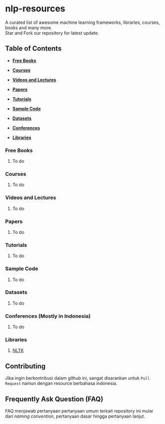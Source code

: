 # nlp-resources
A curated list of awesome machine learning frameworks, libraries, courses, books and many more.  
Star and Fork our repository for latest update.

## Table of Contents
* **[Free Books](#free-books)**

* **[Courses](#courses)**

* **[Videos and Lectures](#videos-and-lecturers)**

* **[Papers](papers)**

* **[Tutorials](tutorials)**

* **[Sample Code](sample-code)**

* **[Datasets](datasets)**

* **[Conferences](conferences)**

* **[Libraries](libraries)**


### Free Books
1. To do

### Courses
1. To do

### Videos and Lectures
1. To do

### Papers
1. To do

### Tutorials
1. To do

### Sample Code
1. To do
 
### Datasets
1. To do

### Conferences (Mostly in Indonesia)
1. To do

### Libraries
1.	[NLTK](http://www.nltk.org/)


## Contributing
Jika ingin berkontribusi dalam github ini, sangat disarankan untuk `Pull Request` namun dengan resource berbahasa indonesia.

## Frequently Ask Question (FAQ)
FAQ menjawab pertanyaan pertanyaan umum terkait repository ini mulai dari _naming convention_, pertanyaan dasar hingga pertanyaan lanjut.